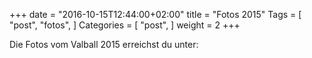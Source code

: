 +++
date = "2016-10-15T12:44:00+02:00"
title = "Fotos 2015"
Tags = [
  "post", "fotos",
]
Categories = [
  "post",
]
weight = 2
+++

Die Fotos vom Valball 2015 erreichst du unter:
